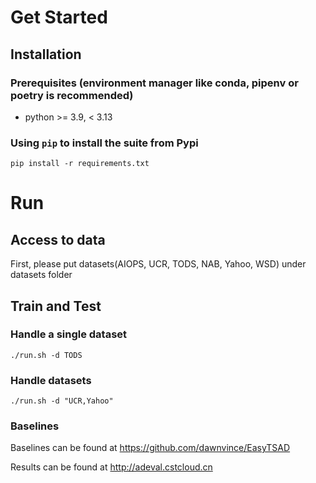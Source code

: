 # Get Started

## Installation

### Prerequisites (environment manager like conda, pipenv or poetry is recommended)

- python >= 3.9, < 3.13

### Using `pip` to install the suite from Pypi

```
pip install -r requirements.txt
```

# Run

## Access to data

First, please put datasets(AIOPS, UCR, TODS, NAB, Yahoo, WSD) under datasets folder

## Train and Test


### Handle a single dataset
```
./run.sh -d TODS
```

### Handle datasets
```
./run.sh -d "UCR,Yahoo"
```

### Baselines
Baselines can be found at https://github.com/dawnvince/EasyTSAD


Results can be found at http://adeval.cstcloud.cn

